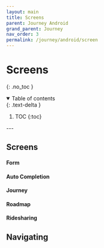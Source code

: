 ```yaml
---
layout: main
title: Screens
parent: Journey Android
grand_parent: Journey
nav_order: 3
permalink: /journey/android/screen
---
```


# Screens
{: .no_toc }

<details open markdown="block">
  <summary>
    Table of contents
  </summary>
  {: .text-delta }

1. TOC
{:toc}
</details>
---

## Screens

#### Form

#### Auto Completion

#### Journey

#### Roadmap

#### Ridesharing

## Navigating
